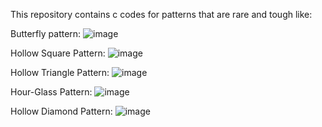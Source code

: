 This repository contains c codes for patterns that are rare and tough like:

Butterfly pattern:
![image](https://github.com/user-attachments/assets/a7768f2e-4ffd-4a8d-bb29-0a864eccc7bc)

Hollow Square Pattern:
![image](https://github.com/user-attachments/assets/fa5cf99e-3673-44f9-9dff-a5b4a0b53f62)

Hollow Triangle Pattern:
![image](https://github.com/user-attachments/assets/685eab3b-5151-4354-883a-0ef617d87a05)

Hour-Glass Pattern:
![image](https://github.com/user-attachments/assets/9e36aa9b-5ee0-4314-9cd1-2b653f230de4)

Hollow Diamond Pattern:
![image](https://github.com/user-attachments/assets/d121251b-ca45-4c8f-b69d-01de41fec1f9)
